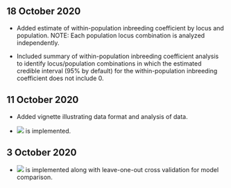 ## 18 October 2020

- Added estimate of within-population inbreeding coefficient by locus
  and population. NOTE: Each population locus combination is analyzed
  independently.
  
- Included summary of within-population inbreeding coefficient
  analysis to identify locus/population combinations in which the
  estimated credible interval (95% by default) for the
  within-population inbreeding coefficient does not include 0.  

## 11 October 2020

- Added vignette illustrating data format and analysis of data. 

- <img
   src="https://render.githubusercontent.com/render/math?math=\theta=0">
   is implemented.

## 3 October 2020

- <img src="https://render.githubusercontent.com/render/math?math=f=0">
   is implemented along with leave-one-out cross validation for model
   comparison.


   
